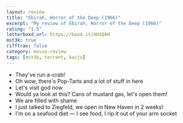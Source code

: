 ```yaml
---
layout: review
title: "Ebirah, Horror of the Deep (1966)"
excerpt: "My review of Ebirah, Horror of the Deep (1966)"
rating: "1.5"
letterboxd_url: https://boxd.it/4H1Q8H
mst3k: true
rifftrax: false
category: movie-review
tags: [mst3k, torrent, kaiju]
---
```


- They've run a-crab!
- Oh wow, there's Pop-Tarts and a lot of stuff in here
- Let's visit god now
- Would ya look at this? Cans of mustard gas, let's open them!
- We are filled with shame
- I just talked to Ziegfeld, we open in New Haven in 2 weeks!
- I'm on a seafood diet — I see food, I rip it out of your arm socket
